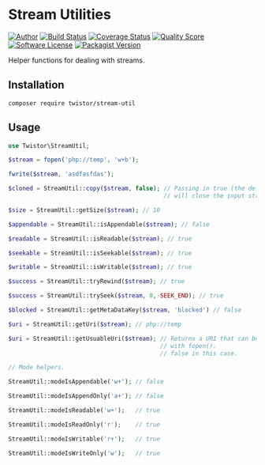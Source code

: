 # Stream Utilities

[![Author](http://img.shields.io/badge/author-@chrisleppanen-blue.svg?style=flat-square)](https://twitter.com/chrisleppanen)
[![Build Status](https://img.shields.io/travis/twistor/stream-util/master.svg?style=flat-square)](https://travis-ci.org/twistor/stream-util)
[![Coverage Status](https://img.shields.io/scrutinizer/coverage/g/twistor/stream-util.svg?style=flat-square)](https://scrutinizer-ci.com/g/twistor/stream-util/code-structure)
[![Quality Score](https://img.shields.io/scrutinizer/g/twistor/stream-util.svg?style=flat-square)](https://scrutinizer-ci.com/g/twistor/stream-util)
[![Software License](https://img.shields.io/badge/license-MIT-brightgreen.svg?style=flat-square)](LICENSE)
[![Packagist Version](https://img.shields.io/packagist/v/twistor/stream-util.svg?style=flat-square)](https://packagist.org/packages/twistor/stream-util)

Helper functions for dealing with streams.

## Installation

```
composer require twistor/stream-util
```

## Usage

```php
use Twistor\StreamUtil;

$stream = fopen('php://temp', 'w+b');

fwrite($stream, 'asdfasfdas');

$cloned = StreamUtil::copy($stream, false); // Passing in true (the default),
                                            // will close the input stream.

$size = StreamUtil::getSize($stream); // 10

$appendable = StreamUtil::isAppendable($stream); // false

$readable = StreamUtil::isReadable($stream); // true

$seekable = StreamUtil::isSeekable($stream); // true

$writable = StreamUtil::isWritable($stream); // true

$success = StreamUtil::tryRewind($stream); // true

$success = StreamUtil::trySeek($stream, 0, SEEK_END); // true

$blocked = StreamUtil::getMetaDataKey($stream, 'blocked') // false

$uri = StreamUtil::getUri($stream); // php://temp

$uri = StreamUtil::getUsuableUri($stream); // Returns a URI that can be used
                                           // with fopen().
                                           // false in this case.

// Mode helpers.

StreamUtil::modeIsAppendable('w+'); // false

StreamUtil::modeIsAppendOnly('a+'); // false

StreamUtil::modeIsReadable('w+');   // true

StreamUtil::modeIsReadOnly('r');    // true

StreamUtil::modeIsWritable('r+');   // true

StreamUtil::modeIsWriteOnly('w');   // true
```
